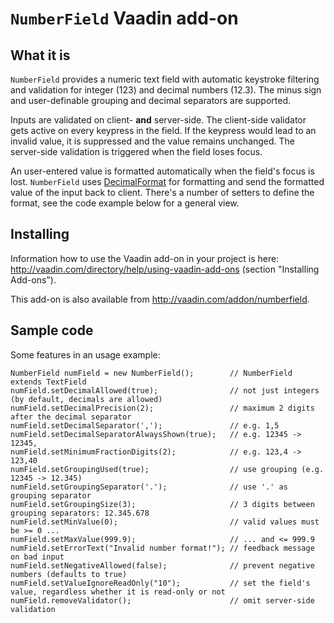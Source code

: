 # `NumberField` Vaadin add-on #

## What it is ##

`NumberField` provides a numeric text field with automatic keystroke filtering and validation for integer (123) and decimal numbers (12.3). The minus sign and user-definable grouping and decimal separators are supported.

Inputs are validated on client- <b>and</b> server-side. The client-side validator gets active on every keypress in the field. If the keypress would lead to an invalid value, it is suppressed and the value remains unchanged. The server-side validation is triggered when the field loses focus.

An user-entered value is formatted automatically when the field's focus is lost. `NumberField` uses [DecimalFormat](http://docs.oracle.com/javase/6/docs/api/java/text/DecimalFormat.html) for formatting and send the formatted value of the input back to client. There's a number of setters to define the format, see the code example below for a general view.

## Installing ##

Information how to use the Vaadin add-on in your project is here: http://vaadin.com/directory/help/using-vaadin-add-ons (section "Installing Add-ons").

This add-on is also available from http://vaadin.com/addon/numberfield.

## Sample code ##

Some features in an usage example:
```
NumberField numField = new NumberField();        // NumberField extends TextField
numField.setDecimalAllowed(true);                // not just integers (by default, decimals are allowed)
numField.setDecimalPrecision(2);                 // maximum 2 digits after the decimal separator
numField.setDecimalSeparator(',');               // e.g. 1,5
numField.setDecimalSeparatorAlwaysShown(true);   // e.g. 12345 -> 12345,
numField.setMinimumFractionDigits(2);            // e.g. 123,4 -> 123,40
numField.setGroupingUsed(true);                  // use grouping (e.g. 12345 -> 12.345)
numField.setGroupingSeparator('.');              // use '.' as grouping separator
numField.setGroupingSize(3);                     // 3 digits between grouping separators: 12.345.678
numField.setMinValue(0);                         // valid values must be >= 0 ...
numField.setMaxValue(999.9);                     // ... and <= 999.9
numField.setErrorText("Invalid number format!"); // feedback message on bad input
numField.setNegativeAllowed(false);              // prevent negative numbers (defaults to true)
numField.setValueIgnoreReadOnly("10");           // set the field's value, regardless whether it is read-only or not
numField.removeValidator();                      // omit server-side validation
```